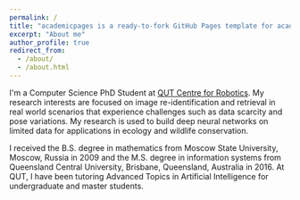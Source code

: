 ```yaml
---
permalink: /
title: "academicpages is a ready-to-fork GitHub Pages template for academic personal websites"
excerpt: "About me"
author_profile: true
redirect_from: 
  - /about/
  - /about.html
---
```


I'm a Computer Science PhD Student at [QUT Centre for Robotics](https://research.qut.edu.au/qcr/).
My research interests are focused on image re-identification and retrieval in real world scenarios that experience challenges such as data scarcity and pose variations. 
My research is used to build deep neural networks on limited data for applications in ecology and wildlife conservation.

I received the B.S. degree in mathematics from Moscow State University, Moscow, Russia in 2009 and the M.S. degree in information systems from Queensland Central University, Brisbane, Queensland, Australia in 2016. 
At QUT, I have been tutoring Advanced Topics in Artificial Intelligence for undergraduate and master students.
